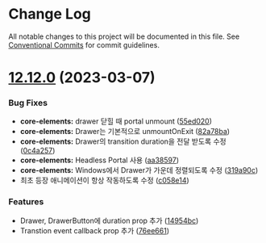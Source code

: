 # Change Log

All notable changes to this project will be documented in this file.
See [Conventional Commits](https://conventionalcommits.org) for commit guidelines.

# [12.12.0](https://github.com/titicacadev/triple-frontend/compare/v12.11.0...v12.12.0) (2023-03-07)


### Bug Fixes

* **core-elements:** drawer 닫힐 때 portal unmount ([55ed020](https://github.com/titicacadev/triple-frontend/commit/55ed020a7b126d56861480473f9735c2e69fde3a))
* **core-elements:** Drawer는 기본적으로 unmountOnExit ([82a78ba](https://github.com/titicacadev/triple-frontend/commit/82a78ba234e8d7bf0b47dbdee9c1b2d57f7a4ee1))
* **core-elements:** Drawer의 transition duration을 전달 받도록 수정 ([0c4a257](https://github.com/titicacadev/triple-frontend/commit/0c4a257c68332696e4803889fdb95132d73e86f1))
* **core-elements:** Headless Portal 사용 ([aa38597](https://github.com/titicacadev/triple-frontend/commit/aa38597893d8c3ae8a78c521279beb1334f7f695))
* **core-elements:** Windows에서 Drawer가 가운데 정렬되도록 수정 ([319a90c](https://github.com/titicacadev/triple-frontend/commit/319a90c5b5ad0838ea86a3f01035750b26ae0b1c))
* 최초 등장 애니메이션이 항상 작동하도록 수정 ([c058e14](https://github.com/titicacadev/triple-frontend/commit/c058e1465616b3da75946eef6a3d6956a96f383c))


### Features

* Drawer, DrawerButton에 duration prop 추가 ([14954bc](https://github.com/titicacadev/triple-frontend/commit/14954bc254a3dd2a43130e1fbc8a3cf793e04c6e))
* Transtion event callback prop 추가 ([76ee661](https://github.com/titicacadev/triple-frontend/commit/76ee66138fe510a70ccdb3f722f12fdf7acf3032))
